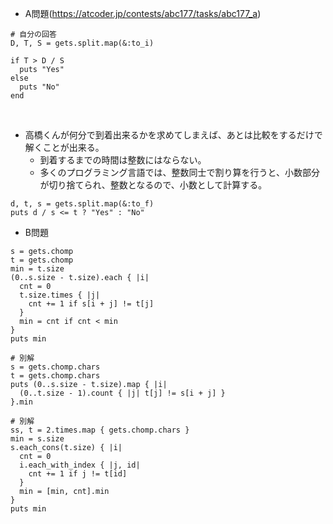 - A問題(https://atcoder.jp/contests/abc177/tasks/abc177_a)

```
# 自分の回答
D, T, S = gets.split.map(&:to_i)

if T > D / S
  puts "Yes"
else
  puts "No"
end
```

<br>

- 高橋くんが何分で到着出来るかを求めてしまえば、あとは比較をするだけで解くことが出来る。
  - 到着するまでの時間は整数にはならない。
  - 多くのプログラミング言語では、整数同士で割り算を行うと、小数部分が切り捨てられ、整数となるので、小数として計算する。
  
```
d, t, s = gets.split.map(&:to_f)
puts d / s <= t ? "Yes" : "No"
```

- B問題
```
s = gets.chomp
t = gets.chomp
min = t.size
(0..s.size - t.size).each { |i|
  cnt = 0
  t.size.times { |j|
    cnt += 1 if s[i + j] != t[j]
  }
  min = cnt if cnt < min
}
puts min

# 別解
s = gets.chomp.chars
t = gets.chomp.chars
puts (0..s.size - t.size).map { |i|
  (0..t.size - 1).count { |j| t[j] != s[i + j] }
}.min

# 別解
ss, t = 2.times.map { gets.chomp.chars }
min = s.size
s.each_cons(t.size) { |i|
  cnt = 0
  i.each_with_index { |j, id|
    cnt += 1 if j != t[id]
  }
  min = [min, cnt].min
}
puts min
```
